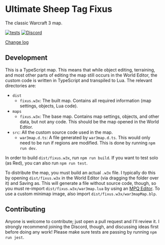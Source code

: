 # Ultimate Sheep Tag Fixus

The classic Warcraft 3 map.

[![tests](https://github.com/voces/fixus/workflows/test/badge.svg)](https://github.com/voces/fixus/actions?query=workflow%3Atest)
[![Discord](https://img.shields.io/discord/232301193718661121)](https://discord.gg/Y4dHvwX)

[Change log](CHANGELOG.md)

## Development
This is a TypeScript map. This means that while object editing, terraining, and most other parts of editing the map still occurs in the World Editor, the custom code is written in TypeScript and transpiled to Lua. The relevant directories are:
- `dist`
  - `fixus.w3x`: The built map. Contains all required information (map settings, objects, Lua code).
- `maps`
  - `fixus.w3x`: The base map. Contains map settings, objects, and other data, but not any code. This should be the map opened in the World Edtior.
- `src`: All the custom source code used in the map.
  - `war3map.d.ts`: A file generated by `war3map.d.ts`. This would only need to be run if regions are modified. This is done by running `npm run dev`.

In order to build `dist/fixus.w3x`, run `npm run build`. If you want to test solo (as Red), you can also run `npm run test`.

To distribute the map, you must build an actual `.w3x` file. I typically do this by opening `dist/fixus.w3x` in the World Editor (via dragging the folder over it) and Saving as. This will generate a file without source code, though, so you must re-import `dist/fixus.w3x/war3map.lua` by using an [MPQ Editor](http://www.zezula.net/en/mpq/download.html). To use a custom minimap image, also import `dist/fixus.w3x/war3mapMap.blp`.

## Contributing
Anyone is welcome to contribute; just open a pull request and I'll review it. I strongly recommend joining the Discord, though, and discussing ideas first before doing any work! Please make sure tests are passing by running `npm run jest`.
